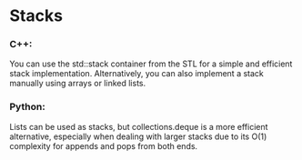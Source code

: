 # Stacks

### C++:

You can use the std::stack container from the STL for a simple and efficient stack implementation.
Alternatively, you can also implement a stack manually using arrays or linked lists.

### Python:

Lists can be used as stacks, but collections.deque is a more efficient alternative, especially when dealing with larger stacks due to its O(1) complexity for appends and pops from both ends.
